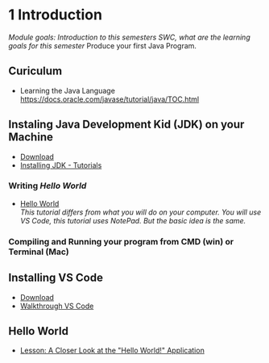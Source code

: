 # 1 Introduction

_Module goals: Introduction to this semesters SWC, what are the learning goals for this semester_
Produce your first Java Program.

## Curiculum
* Learning the Java Language https://docs.oracle.com/javase/tutorial/java/TOC.html 

## Instaling Java Development Kid (JDK) on your Machine

* [Download](http://www.oracle.com/technetwork/java/javase/downloads/jdk8-downloads-2133151.html)
* [Installing JDK - Tutorials](literature/installation.md)

### Writing _Hello World_ 
* [Hello World](https://docs.oracle.com/javase/tutorial/getStarted/cupojava/win32.html)    
    _This tutorial differs from what you will do on your computer. You will use VS Code, this tutorial uses NotePad. But the basic idea is the same._
### Compiling and Running your program from CMD (win) or Terminal (Mac)

## Installing VS Code
* [Download](https://code.visualstudio.com/download)
* [Walkthrough VS Code](https://code.visualstudio.com/docs/introvideos/basics)

## Hello World
* [Lesson: A Closer Look at the "Hello World!" Application](https://docs.oracle.com/javase/tutorial/getStarted/application/index.html)



